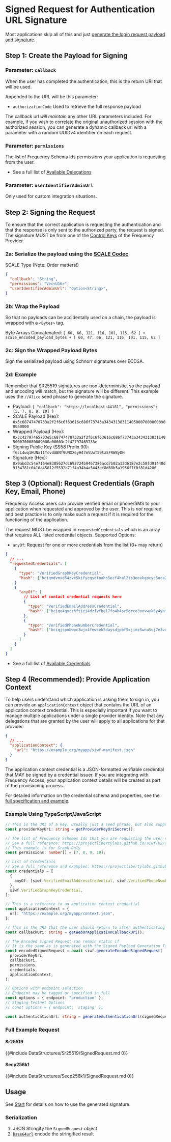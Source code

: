 # Signed Request for Authentication URL Signature

Most applications skip all of this and just [generate the login request payload and signature](./Generate.md).

## Step 1: Create the Payload for Signing

### Parameter: `callback`

When the user has completed the authentication, this is the return URI that will be used.

Appended to the URL will be this parameter:

- `authorizationCode` Used to retrieve the full response payload

The callback url _will maintain_ any other URL parameters included.
For example, if you wish to correlate the original unauthorized session with the authorized session, you can generate a dynamic callback url with a parameter with a random UUIDv4 identifier on each request.

### Parameter: `permissions`

The list of Frequency Schema Ids permissions your application is requesting from the user.

- See a full list of [Available Delegations](./Delegations.md)

### Parameter: `userIdentifierAdminUrl`

Only used for custom integration situations.

## Step 2: Signing the Request

To ensure that the correct application is requesting the authentication and that the response is only sent to the authorized party, the request is signed.
The signature MUST be from one of the [Control Keys](https://docs.frequency.xyz/Identity/ControlKeys.html) of the Frequency Provider.

### 2a: Serialize the payload using the [SCALE Codec](https://docs.substrate.io/reference/scale-codec/)

SCALE Type (Note: Order matters!)

```json
{
  "callback": "String",
  "permissions": "Vec<U16>",
  "userIdentifierAdminUrl": "Option<String>",
}
```

### 2b: Wrap the Payload

So that no payloads can be accidentally used on a chain, the payload is wrapped with a `<Bytes>` tag.

Byte Arrays Concatenated: `[ 60, 66, 121, 116, 101, 115, 62 ] + scale_encoded_payload_bytes + [ 60, 47, 66, 121, 116, 101, 115, 62 ]`

### 2c: Sign the Wrapped Payload Bytes

Sign the serialized payload using Schnorr signatures over ECDSA.

### 2d: Example

Remember that SR25519 signatures are non-deterministic, so the payload and encoding will match, but the signature will be different.
This example uses the `//Alice` seed phrase to generate the signature.

- Payload: `{ "callback": "https://localhost:44181", "permissions": [5, 7, 8, 9, 10] }`
- SCALE Payload (Hex): `0x5c68747470733a2f2f6c6f63616c686f73743a34343138311405000700080009000a0000`
- Wrapped Payload (Hex): `0x3c42797465733e5c68747470733a2f2f6c6f63616c686f73743a34343138311405000700080009000a00003c2f42797465733e`
- Signing Public Key (SS58 Prefix 90): `f6cL4wq1HUNx11TcvdABNf9UNXXoyH47mVUwT59tzSFRW8yDH`
- Signature (Hex): `0x9abd3c54e7164e8385627dc692724b9467386acd7b02a13d6187e2c58fd91440d9134781c0410a45812f5532b71f4a34b4a5443ef8d68b5a1956f7f0f81d4286`

## Step 3 (Optional): Request Credentials (Graph Key, Email, Phone)

Frequency Access users can provide verified email or phone/SMS to your application when requested and approved by the user.
This is _not_ required, and best practice is to only make such a request if it is required for the functioning of the application.

The request MUST be wrapped in `requestedCredentials` which is an array that requires ALL listed credential objects.
Supported Options:

- `anyOf`: Request for one or more credentials from the list (0+ may return)

```json
{
  // ...
  "requestedCredentials": [
    {
      "type": "VerifiedGraphKeyCredential",
      "hash": ["bciqmdvmxd54zve5kifycgsdtoahs5ecf4hal2ts3eexkgocyc5oca2y"]
    }
    {
      "anyOf": [
        // List of contact credential requests here
        {
          "type": "VerifiedEmailAddressCredential",
          "hash": ["bciqe4qoczhftici4dzfvfbel7fo4h4sr5grco3oovwyk6y4ynf44tsi"]
        },
        {
          "type": "VerifiedPhoneNumberCredential",
          "hash": ["bciqjspnbwpc3wjx4fewcek5daysdjpbf5xjimz5wnu5uj7e3vu2uwnq"]
        }
      ]
    }
  ]
}
```

- See a full list of [Available Credentials](./Credentials.md)

## Step 4 (Recommended): Provide Application Context

To help users understand which application is asking them to sign in, you can provide an `applicationContext` object that contains the URL of an application context credential.
This is especially important if you want to manage multiple applications under a single provider identity.
Note that any delegations that are granted by the user will apply to all applications for that provider.

```json
{
  // ...
  "applicationContext": {
    "url": "https://example.org/myapp/siwf-manifest.json"
  }
}
```

The application context credential is a JSON-formatted verifiable credential that MAY be signed by a credential issuer.
If you are integrating with Frequency Access, your application context details will be created as part of the provisioning process.

For detailed information on the credential schema and properties, see the [full specification and example](./DataStructures/All.html#application-context).

### Example Using TypeScript/JavaScript

```typescript
// This is the URI of a key. Usually just a seed phrase, but also supports test accounts such as `//Alice` or `//Bob`
const providerKeyUri: string = getProviderKeyUriSecret();

// The list of Frequency Schemas Ids that you are requesting the user delegate
// See a full reference: https://projectlibertylabs.github.io/siwf/v2/docs/Delegations.html
// This example is for Graph Only
const permissions: number[] = [7, 8, 9, 10];

// List of Credentials
// See a full reference and examples: https://projectlibertylabs.github.io/siwf/v2/docs/Credentials.html
const credentials = [
  {
    anyOf: [siwf.VerifiedEmailAddressCredential, siwf.VerifiedPhoneNumberCredential],
  },
  siwf.VerifiedGraphKeyCredential,
];

// This is a reference to an application context credential
const applicationContext = {
  url: "https://example.org/myapp/context.json",
};

// This is the URI that the user should return to after authenticating
const callbackUri: string = getWebOrApplicationCallbackUri();

// The Encoded Signed Request can remain static if
// It is the same as is generated with the Signed Payload Generation Tool
const encodedSignedRequest = await siwf.generateEncodedSignedRequest(
  providerKeyUri,
  callbackUri,
  permissions,
  credentials,
  applicationContext,
);

// Options with endpoint selection
// Endpoint may be tagged or specified in full
const options = { endpoint: "production" };
// Staging-Testnet Options
// const options = { endpoint: 'staging' };

const authenticationUrl: string = generateAuthenticationUrl(signedRequest, new URLSearchParams({ id: getSessionId() }));
```

### Full Example Request

#### Sr25519
{{#include DataStructures/Sr25519/SignedRequest.md 0}}

#### Secp256k1
{{#include DataStructures/Secp256k1/SignedRequest.md 0}}

## Usage

See [Start](./Actions/Start.md) for details on how to use the generated signature.

### Serialization

1. JSON Stringify the `SignedRequest` object
2. [`base64url`](https://datatracker.ietf.org/doc/html/rfc4648#section-5) encode the stringified result

